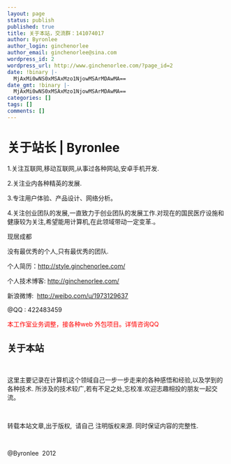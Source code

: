 ```yaml
---
layout: page
status: publish
published: true
title: 关于本站，交流群：141074017
author: Byronlee
author_login: ginchenorlee
author_email: ginchenorlee@sina.com
wordpress_id: 2
wordpress_url: http://www.ginchenorlee.com/?page_id=2
date: !binary |-
  MjAxMi0wNS0xMSAxMzo1NjowMSArMDAwMA==
date_gmt: !binary |-
  MjAxMi0wNS0xMSAxMzo1NjowMSArMDAwMA==
categories: []
tags: []
comments: []
---
```

<h1>关于站长 | Byronlee</h1>
<div id="post_content">
<p>1.关注互联网,移动互联网,从事过各种网站,安卓手机开发.</p>
<p>2.关注业内各种精英的发展.</p>
<p>3.专注用户体验、产品设计、网络分析。</p>
<p>4.关注创业团队的发展,一直致力于创业团队的发展工作.对现在的国民医疗设施和健康较为关注,希望能用计算机,在此领域带动一定变革.。</p>
<p>现居成都</p>
<p>没有最优秀的个人,只有最优秀的团队.</p>
<p>个人简历：<a href="http://style.ginchenorlee.com/">http://style.ginchenorlee.com/</a></p>
<p>个人技术博客: <a href="http://ginchenorlee.com/">http://ginchenorlee.com/</a></p>
<p>新浪微博:  <a href="http://weibo.com/u/1973129637">http://weibo.com/u/1973129637</a></p>
<p>@QQ : 422483459</p>
<p><span style="color: #ff0000;">本工作室业务调整，接各种web 外包项目。详情咨询QQ </span></p>
<h2><strong>关于本站</strong></h2>
<p><strong><br />
</strong></p>
<p>这里主要记录在计算机这个领域自己一步一步走来的各种感悟和经验,以及学到的各种技术. 所涉及的技术较广,若有不足之处,忘校准.欢迎志趣相投的朋友一起交流。</p>
<p>&nbsp;</p>
<p>转载本站文章,出于版权,  请自己 注明版权来源. 同时保证内容的完整性.</p>
<p>&nbsp;</p>
<p>@Byronlee  2012</p>
<h2></h2>
</div>
